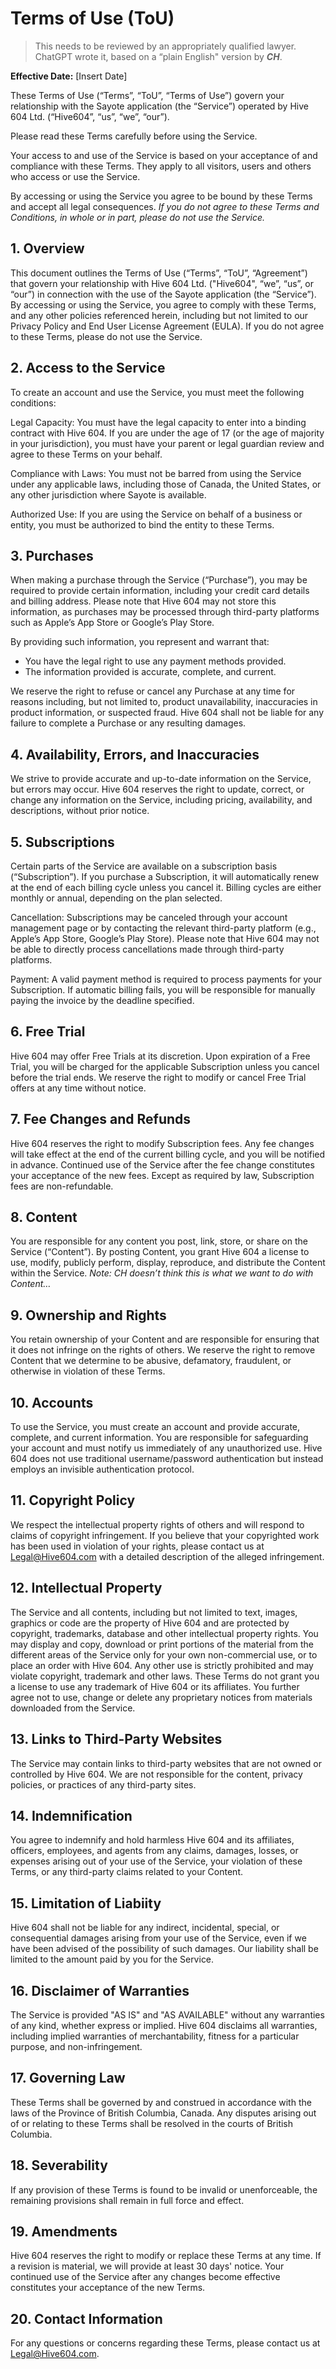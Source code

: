 # Terms of Use (ToU)

> This needs to be reviewed by an appropriately qualified lawyer. ChatGPT wrote it, based on a “plain English" version by ***CH***.

**Effective Date:** [Insert Date]

These Terms of Use (“Terms”, “ToU”, “Terms of Use”) govern your relationship with the Sayote application (the “Service”) operated by Hive 604 Ltd. (“Hive604”, “us”, “we”, “our”).

Please read these Terms carefully before using the Service.

Your access to and use of the Service is based on your acceptance of and compliance with these Terms. They apply to all visitors, users and others who access or use the Service.

By accessing or using the Service you agree to be bound by these Terms and accept all legal consequences. *If you do not agree to these Terms and Conditions, in whole or in part, please do not use the Service.*

## 1. Overview

This document outlines the Terms of Use (“Terms”, “ToU”, “Agreement”) that govern your relationship with Hive 604 Ltd. ("Hive604", “we”, “us”, or “our”) in connection with the use of the Sayote application (the “Service”). By accessing or using the Service, you agree to comply with these Terms, and any other policies referenced herein, including but not limited to our Privacy Policy and End User License Agreement (EULA). If you do not agree to these Terms, please do not use the Service.

## 2. Access to the Service

To create an account and use the Service, you must meet the following conditions:

Legal Capacity: You must have the legal capacity to enter into a binding contract with Hive 604. If you are under the age of 17 (or the age of majority in your jurisdiction), you must have your parent or legal guardian review and agree to these Terms on your behalf.

Compliance with Laws: You must not be barred from using the Service under any applicable laws, including those of Canada, the United States, or any other jurisdiction where Sayote is available.

Authorized Use: If you are using the Service on behalf of a business or entity, you must be authorized to bind the entity to these Terms.

## 3. Purchases

When making a purchase through the Service (“Purchase”), you may be required to provide certain information, including your credit card details and billing address. Please note that Hive 604 may not store this information, as purchases may be processed through third-party platforms such as Apple’s App Store or Google’s Play Store.

By providing such information, you represent and warrant that:

- You have the legal right to use any payment methods provided.
- The information provided is accurate, complete, and current.

We reserve the right to refuse or cancel any Purchase at any time for reasons including, but not limited to, product unavailability, inaccuracies in product information, or suspected fraud. Hive 604 shall not be liable for any failure to complete a Purchase or any resulting damages.

## 4. Availability, Errors, and Inaccuracies

We strive to provide accurate and up-to-date information on the Service, but errors may occur. Hive 604 reserves the right to update, correct, or change any information on the Service, including pricing, availability, and descriptions, without prior notice.

## 5. Subscriptions

Certain parts of the Service are available on a subscription basis (“Subscription”). If you purchase a Subscription, it will automatically renew at the end of each billing cycle unless you cancel it. Billing cycles are either monthly or annual, depending on the plan selected.

Cancellation: Subscriptions may be canceled through your account management page or by contacting the relevant third-party platform (e.g., Apple’s App Store, Google’s Play Store). Please note that Hive 604 may not be able to directly process cancellations made through third-party platforms.

Payment: A valid payment method is required to process payments for your Subscription. If automatic billing fails, you will be responsible for manually paying the invoice by the deadline specified.

## 6. Free Trial

Hive 604 may offer Free Trials at its discretion. Upon expiration of a Free Trial, you will be charged for the applicable Subscription unless you cancel before the trial ends. We reserve the right to modify or cancel Free Trial offers at any time without notice.

## 7. Fee Changes and Refunds

Hive 604 reserves the right to modify Subscription fees. Any fee changes will take effect at the end of the current billing cycle, and you will be notified in advance. Continued use of the Service after the fee change constitutes your acceptance of the new fees. Except as required by law, Subscription fees are non-refundable.

## 8. Content

You are responsible for any content you post, link, store, or share on the Service (“Content”). By posting Content, you grant Hive 604 a license to use, modify, publicly perform, display, reproduce, and distribute the Content within the Service. *Note: CH doesn’t think this is what we want to do with Content…*

## 9. Ownership and Rights

You retain ownership of your Content and are responsible for ensuring that it does not infringe on the rights of others. We reserve the right to remove Content that we determine to be abusive, defamatory, fraudulent, or otherwise in violation of these Terms.

## 10. Accounts

To use the Service, you must create an account and provide accurate, complete, and current information. You are responsible for safeguarding your account and must notify us immediately of any unauthorized use. Hive 604 does not use traditional username/password authentication but instead employs an invisible authentication protocol.

## 11. Copyright Policy

We respect the intellectual property rights of others and will respond to claims of copyright infringement. If you believe that your copyrighted work has been used in violation of your rights, please contact us at Legal@Hive604.com with a detailed description of the alleged infringement.





## 12. Intellectual Property

The Service and all contents, including but not limited to text, images, graphics or code are the property of Hive 604 and are protected by copyright, trademarks, database and other intellectual property rights. You may display and copy, download or print portions of the material from the different areas of the Service only for your own non-commercial use, or to place an order with Hive 604. Any other use is strictly prohibited and may violate copyright, trademark and other laws. These Terms do not grant you a license to use any trademark of Hive 604 or its affiliates. You further agree not to use, change or delete any proprietary notices from materials downloaded from the Service.

## 13. Links to Third-Party Websites

The Service may contain links to third-party websites that are not owned or controlled by Hive 604. We are not responsible for the content, privacy policies, or practices of any third-party sites.

## 14. Indemnification

You agree to indemnify and hold harmless Hive 604 and its affiliates, officers, employees, and agents from any claims, damages, losses, or expenses arising out of your use of the Service, your violation of these Terms, or any third-party claims related to your Content.

## 15. Limitation of Liabiity

Hive 604 shall not be liable for any indirect, incidental, special, or consequential damages arising from your use of the Service, even if we have been advised of the possibility of such damages. Our liability shall be limited to the amount paid by you for the Service.

## 16. Disclaimer of Warranties

The Service is provided "AS IS" and "AS AVAILABLE" without any warranties of any kind, whether express or implied. Hive 604 disclaims all warranties, including implied warranties of merchantability, fitness for a particular purpose, and non-infringement.

## 17. Governing Law

These Terms shall be governed by and construed in accordance with the laws of the Province of British Columbia, Canada. Any disputes arising out of or relating to these Terms shall be resolved in the courts of British Columbia.

## 18. Severability

If any provision of these Terms is found to be invalid or unenforceable, the remaining provisions shall remain in full force and effect.

## 19. Amendments

Hive 604 reserves the right to modify or replace these Terms at any time. If a revision is material, we will provide at least 30 days' notice. Your continued use of the Service after any changes become effective constitutes your acceptance of the new Terms.

## 20. Contact Information

For any questions or concerns regarding these Terms, please contact us at Legal@Hive604.com.